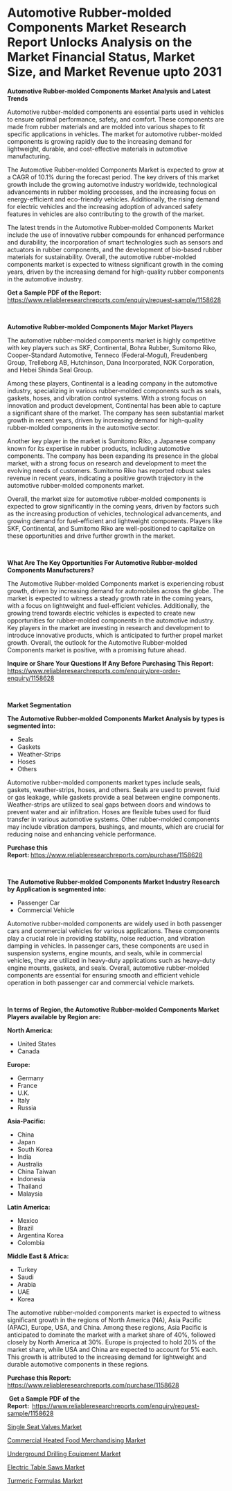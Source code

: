 <p><h1>Automotive Rubber-molded Components Market Research Report Unlocks Analysis on the Market Financial Status, Market Size, and Market Revenue upto 2031</h1></p><p><strong>Automotive Rubber-molded Components Market Analysis and Latest Trends</strong></p>
<p><p>Automotive rubber-molded components are essential parts used in vehicles to ensure optimal performance, safety, and comfort. These components are made from rubber materials and are molded into various shapes to fit specific applications in vehicles. The market for automotive rubber-molded components is growing rapidly due to the increasing demand for lightweight, durable, and cost-effective materials in automotive manufacturing.</p><p>The Automotive Rubber-molded Components Market is expected to grow at a CAGR of 10.1% during the forecast period. The key drivers of this market growth include the growing automotive industry worldwide, technological advancements in rubber molding processes, and the increasing focus on energy-efficient and eco-friendly vehicles. Additionally, the rising demand for electric vehicles and the increasing adoption of advanced safety features in vehicles are also contributing to the growth of the market.</p><p>The latest trends in the Automotive Rubber-molded Components Market include the use of innovative rubber compounds for enhanced performance and durability, the incorporation of smart technologies such as sensors and actuators in rubber components, and the development of bio-based rubber materials for sustainability. Overall, the automotive rubber-molded components market is expected to witness significant growth in the coming years, driven by the increasing demand for high-quality rubber components in the automotive industry.</p></p>
<p><strong>Get a Sample PDF of the Report:&nbsp;</strong> <a href="https://www.reliableresearchreports.com/enquiry/request-sample/1158628">https://www.reliableresearchreports.com/enquiry/request-sample/1158628</a></p>
<p>&nbsp;</p>
<p><strong>Automotive Rubber-molded Components Major Market Players</strong></p>
<p><p>The automotive rubber-molded components market is highly competitive with key players such as SKF, Continental, Bohra Rubber, Sumitomo Riko, Cooper-Standard Automotive, Tenneco (Federal-Mogul), Freudenberg Group, Trelleborg AB, Hutchinson, Dana Incorporated, NOK Corporation, and Hebei Shinda Seal Group.</p><p>Among these players, Continental is a leading company in the automotive industry, specializing in various rubber-molded components such as seals, gaskets, hoses, and vibration control systems. With a strong focus on innovation and product development, Continental has been able to capture a significant share of the market. The company has seen substantial market growth in recent years, driven by increasing demand for high-quality rubber-molded components in the automotive sector.</p><p>Another key player in the market is Sumitomo Riko, a Japanese company known for its expertise in rubber products, including automotive components. The company has been expanding its presence in the global market, with a strong focus on research and development to meet the evolving needs of customers. Sumitomo Riko has reported robust sales revenue in recent years, indicating a positive growth trajectory in the automotive rubber-molded components market.</p><p>Overall, the market size for automotive rubber-molded components is expected to grow significantly in the coming years, driven by factors such as the increasing production of vehicles, technological advancements, and growing demand for fuel-efficient and lightweight components. Players like SKF, Continental, and Sumitomo Riko are well-positioned to capitalize on these opportunities and drive further growth in the market.</p></p>
<p>&nbsp;</p>
<p><strong>What Are The Key Opportunities For Automotive Rubber-molded Components Manufacturers?</strong></p>
<p><p>The Automotive Rubber-molded Components market is experiencing robust growth, driven by increasing demand for automobiles across the globe. The market is expected to witness a steady growth rate in the coming years, with a focus on lightweight and fuel-efficient vehicles. Additionally, the growing trend towards electric vehicles is expected to create new opportunities for rubber-molded components in the automotive industry. Key players in the market are investing in research and development to introduce innovative products, which is anticipated to further propel market growth. Overall, the outlook for the Automotive Rubber-molded Components market is positive, with a promising future ahead.</p></p>
<p><strong>Inquire or Share Your Questions If Any Before Purchasing This Report:</strong> <a href="https://www.reliableresearchreports.com/enquiry/pre-order-enquiry/1158628">https://www.reliableresearchreports.com/enquiry/pre-order-enquiry/1158628</a></p>
<p>&nbsp;</p>
<p><strong>Market Segmentation</strong></p>
<p><strong>The Automotive Rubber-molded Components Market Analysis by types is segmented into:</strong></p>
<p><ul><li>Seals</li><li>Gaskets</li><li>Weather-Strips</li><li>Hoses</li><li>Others</li></ul></p>
<p><p>Automotive rubber-molded components market types include seals, gaskets, weather-strips, hoses, and others. Seals are used to prevent fluid or gas leakage, while gaskets provide a seal between engine components. Weather-strips are utilized to seal gaps between doors and windows to prevent water and air infiltration. Hoses are flexible tubes used for fluid transfer in various automotive systems. Other rubber-molded components may include vibration dampers, bushings, and mounts, which are crucial for reducing noise and enhancing vehicle performance.</p></p>
<p><strong>Purchase this Report:&nbsp;</strong><a href="https://www.reliableresearchreports.com/purchase/1158628">https://www.reliableresearchreports.com/purchase/1158628</a></p>
<p>&nbsp;</p>
<p><strong>The Automotive Rubber-molded Components Market Industry Research by Application is segmented into:</strong></p>
<p><ul><li>Passenger Car</li><li>Commercial Vehicle</li></ul></p>
<p><p>Automotive rubber-molded components are widely used in both passenger cars and commercial vehicles for various applications. These components play a crucial role in providing stability, noise reduction, and vibration damping in vehicles. In passenger cars, these components are used in suspension systems, engine mounts, and seals, while in commercial vehicles, they are utilized in heavy-duty applications such as heavy-duty engine mounts, gaskets, and seals. Overall, automotive rubber-molded components are essential for ensuring smooth and efficient vehicle operation in both passenger car and commercial vehicle markets.</p></p>
<p>&nbsp;</p>
<p><strong>In terms of Region, the Automotive Rubber-molded Components Market Players available by Region are:</strong></p>
<p>
    <p> <strong> North America: </strong>
        <ul>
            <li>United States</li>
            <li>Canada</li>
        </ul>
        </p> 
    <p> <strong> Europe: </strong>
        <ul>
            <li>Germany</li>
            <li>France</li>
            <li>U.K.</li>
            <li>Italy</li>
            <li>Russia</li>
        </ul>
        </p> 
    <p> <strong> Asia-Pacific: </strong>
        <ul>
            <li>China</li>
            <li>Japan</li>
            <li>South Korea</li>
            <li>India</li>
            <li>Australia</li>
            <li>China Taiwan</li>
            <li>Indonesia</li>
            <li>Thailand</li>
            <li>Malaysia</li>
        </ul>
        </p> 
    <p> <strong> Latin America: </strong>
        <ul>
            <li>Mexico</li>
            <li>Brazil</li>
            <li>Argentina Korea</li>
            <li>Colombia</li>
        </ul>
        </p> 
    <p> <strong> Middle East & Africa: </strong>
        <ul>
            <li>Turkey</li>
            <li>Saudi</li>
            <li>Arabia</li>
            <li>UAE</li>
            <li>Korea</li>
        </ul>
    </p>
    </p>
<p><p>The automotive rubber-molded components market is expected to witness significant growth in the regions of North America (NA), Asia Pacific (APAC), Europe, USA, and China. Among these regions, Asia Pacific is anticipated to dominate the market with a market share of 40%, followed closely by North America at 30%. Europe is projected to hold 20% of the market share, while USA and China are expected to account for 5% each. This growth is attributed to the increasing demand for lightweight and durable automotive components in these regions.</p></p>
<p><strong>Purchase this Report: </strong><a href="https://www.reliableresearchreports.com/purchase/1158628">https://www.reliableresearchreports.com/purchase/1158628</a></p>
<p>&nbsp;<strong>Get a Sample PDF of the Report:&nbsp;&nbsp;</strong><a href="https://www.reliableresearchreports.com/enquiry/request-sample/1158628">https://www.reliableresearchreports.com/enquiry/request-sample/1158628</a></p>
<p><strong></strong></p>
<p><p><a href="https://medium.com/@kathyfisher51/single-seat-valves-market-size-market-outlook-and-market-forecast-2024-to-2031-51c2fea1ae21">Single Seat Valves Market</a></p><p><a href="https://github.com/bracarafogo/Market-Research-Report-List-1/blob/main/commercial-heated-food-merchandising-market.md">Commercial Heated Food Merchandising Market</a></p><p><a href="https://medium.com/@joanobrien1990/analyzing-underground-drilling-equipment-market-global-industry-perspective-and-forecast-2024-to-6f525388242b">Underground Drilling Equipment Market</a></p><p><a href="https://medium.com/@joanobrien1990/electric-table-saws-market-exploring-market-share-market-trends-and-future-growth-d8a723d319c9">Electric Table Saws Market</a></p><p><a href="https://github.com/abdelrhmankishk22/Market-Research-Report-List-3/blob/main/turmeric-formulas-market.md">Turmeric Formulas Market</a></p></p>
